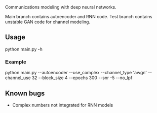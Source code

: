 Communications modeling with deep neural networks.  

Main branch contains autoencoder and RNN code. 
Test branch contains unstable GAN code for channel modeling.  

## Usage 
python main.py -h

### Example
python main.py --autoencoder --use_complex --channel_type 'awgn' --channel_use 32 --block_size 4 --epochs 300 --snr -5 --no_lpf

## Known bugs
+ Complex numbers not integrated for RNN models
